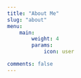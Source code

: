 ```yaml
---
title: "About Me"
slug: "about"
menu:
    main: 
        weight: 4
        params:
            icon: user

comments: false
---
```



